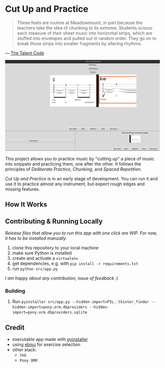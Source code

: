 # Cut Up and Practice

> These feats are routine at Meadowmount, in part because the teachers take the idea of chunking to its extreme. Students scissor each measure of their sheet music into horizontal strips, which are stuffed into envelopes and pulled out in random order. They go on to break those strips into smaller fragments by altering rhythms.

— [The Talent Code](https://www.goodreads.com/book/show/5771014-the-talent-code)

![Screenshot of Cut Up And Practice](/doc/img/project.png)

This project allows you to practice music by "cutting up" a piece of music into snippets and practicing them, one after the other. It follows the principles of *Deliberate Practice*, *Chunking*, and *Spaced Repetition*.

*Cut Up and Practice* is in an early stage of development. You can run it and use it to practice almost any instrument, but expect rough edges and missing features.

## How It Works

## Contributing & Running Locally

*Release files that allow you to run this app with one click are WIP. For now, it has to be installed manually.*

1. clone this repository to your local machine
2. make sure Python is installed
3. create and activate a `virtualenv`
4. get dependencies, e.g. with `pip install -r requirements.txt`
5. run `python src/app.py`


*I am happy about any contribution, issue of feedback :)*

### Building

1. Run `pyinstaller src/app.py --hidden-import=PIL._tkinter_finder --hidden-import=pony.orm.dbproviders --hidden-import=pony.orm.dbproviders.sqlite`

## Credit

- executable app made with [pyinstaller](https://github.com/pyinstaller/pyinstaller/tree/5d7a0449ecea400eccbbb30d5fcef27d72f8f75d)
- using [ebisu](https://github.com/fasiha/ebisu) for exercise selection
- other stack:
	- `tkk`
	- `Pony ORM`

